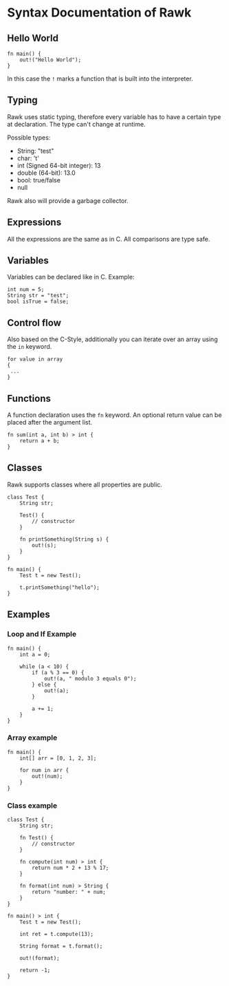 # Syntax Documentation of Rawk

## Hello World

```
fn main() {
    out!("Hello World");
}
```

In this case the ``!`` marks a function that is built into the interpreter.

## Typing

Rawk uses static typing, therefore every variable has to have a certain type at declaration. The type can't change at runtime.

Possible types:
 * String: "test"
 * char: 't'
 * int (Signed 64-bit integer): 13
 * double (64-bit): 13.0
 * bool: true/false
 * null

Rawk also will provide a garbage collector.

## Expressions

All the expressions are the same as in C. All comparisons are type safe.

## Variables

Variables can be declared like in C. Example:

```
int num = 5;
String str = "test";
bool isTrue = false;
```

## Control flow

Also based on the C-Style, additionally you can iterate over an array using the `in` keyword.

```
for value in array
{
 ...
}
```

## Functions

A function declaration uses the ``fn`` keyword. An optional return value can be placed after the argument list.

```
fn sum(int a, int b) > int {
    return a + b;
}
```

## Classes

Rawk supports classes where all properties are public.

```
class Test {
    String str;

    Test() {
        // constructor
    }

    fn printSomething(String s) {
        out!(s);
    }
}

fn main() {
    Test t = new Test();

    t.printSomething("hello");
}
```

## Examples

### Loop and If Example

```
fn main() {
    int a = 0;

    while (a < 10) {
        if (a % 3 == 0) {
            out!(a, " modulo 3 equals 0");
        } else {
            out!(a);
        }

        a += 1;
    }
}
```

### Array example

```
fn main() {
    int[] arr = [0, 1, 2, 3];

    for num in arr {
        out!(num);
    }
}
```

### Class example

```
class Test {
    String str;

    fn Test() {
        // constructor
    }

    fn compute(int num) > int {
        return num * 2 + 13 % 17;
    }

    fn format(int num) > String {
        return "number: " + num;
    }
}

fn main() > int {
    Test t = new Test();

    int ret = t.compute(13);

    String format = t.format();

    out!(format);

    return -1;
}
```
